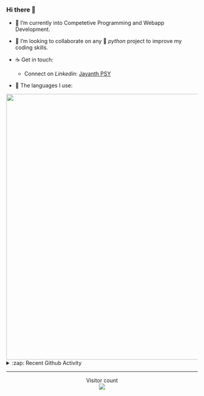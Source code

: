 ### Hi there 👋

- 🌱 I’m currently into Competetive Programming and Webapp Development.

- 👯 I’m looking to collaborate on any :snake: *python* project to improve my coding skills.

- ☕ Get in touch:
  +  Connect on *Linkedin*: [Jayanth PSY](https://www.linkedin.com/in/jayanth-p-b3924812a/)

<!--- ⚡ Fun fact: *Python* is older than *C++* and *Java*. -->

- :memo: The languages I use: 

<img src="https://wakatime.com/share/@j_tesla/149011e6-9106-4535-a236-8e4e71b9551e.png" width="700"/>
<details>
  <summary>:zap: Recent Github Activity</summary>
  
<!--START_SECTION:activity-->
1. 🎉 Merged PR [#5](https://github.com/j-tesla/blog-list/pull/5) in [j-tesla/blog-list](https://github.com/j-tesla/blog-list)
2. 🎉 Merged PR [#4](https://github.com/j-tesla/blog-list/pull/4) in [j-tesla/blog-list](https://github.com/j-tesla/blog-list)
3. 🎉 Merged PR [#3](https://github.com/j-tesla/blog-list/pull/3) in [j-tesla/blog-list](https://github.com/j-tesla/blog-list)
4. 🎉 Merged PR [#2](https://github.com/j-tesla/blog-list/pull/2) in [j-tesla/blog-list](https://github.com/j-tesla/blog-list)
5. 🎉 Merged PR [#1](https://github.com/j-tesla/blog-list/pull/1) in [j-tesla/blog-list](https://github.com/j-tesla/blog-list)
<!--END_SECTION:activity-->

</details>

-----

<p align="center"> 
  Visitor count<br>
  <img src="https://profile-counter.glitch.me/j-tesla/count.svg" />
</p>












<!--
**j-tesla/j-tesla** is a ✨ _special_ ✨ repository because its `README.md` (this file) appears on your GitHub profile.

Here are some ideas to get you started:

- 🔭 I’m currently working on ...
- 🌱 I’m currently learning ...
- 👯 I’m looking to collaborate on ...
- 🤔 I’m looking for help with ...
- 💬 Ask me about ...
- 📫 How to reach me: ...
- 😄 Pronouns: ...
- ⚡ Fun fact: ...
-->

